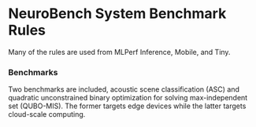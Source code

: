 # NeuroBench System Benchmark Rules

Many of the rules are used from MLPerf Inference, Mobile, and Tiny.

### Benchmarks

Two benchmarks are included, acoustic scene classification (ASC) and quadratic unconstrained binary optimization for solving max-independent set (QUBO-MIS). The former targets edge devices while the latter targets cloud-scale computing.
